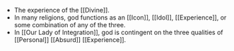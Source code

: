 - The experience of the [[Divine]].
- In many religions, god functions as an [[Icon]], [[Idol]], [[Experience]], or some combination of any of the three.
- In [[Our Lady of Integration]], god is contingent on the three qualities of [[Personal]] [[Absurd]] [[Experience]].